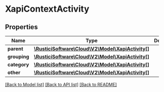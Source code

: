 # XapiContextActivity

## Properties
Name | Type | Description | Notes
------------ | ------------- | ------------- | -------------
**parent** | [**\RusticiSoftware\Cloud\V2\Model\XapiActivity[]**](XapiActivity.md) |  | [optional] 
**grouping** | [**\RusticiSoftware\Cloud\V2\Model\XapiActivity[]**](XapiActivity.md) |  | [optional] 
**category** | [**\RusticiSoftware\Cloud\V2\Model\XapiActivity[]**](XapiActivity.md) |  | [optional] 
**other** | [**\RusticiSoftware\Cloud\V2\Model\XapiActivity[]**](XapiActivity.md) |  | [optional] 

[[Back to Model list]](../README.md#documentation-for-models) [[Back to API list]](../README.md#documentation-for-api-endpoints) [[Back to README]](../README.md)


